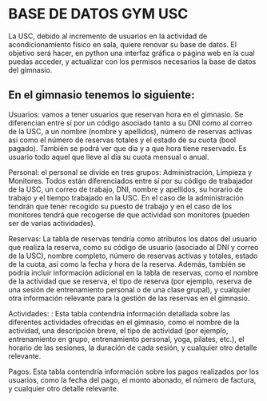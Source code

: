 # BASE DE DATOS GYM USC

La USC, debido al incremento de usuarios en la actividad de acondicionamiento físico en sala, quiere renovar su base de datos. El objetivo será hacer, en python una interfaz gráfica o página web en la cual puedas acceder, y actualizar con los permisos necesarios la base de datos del gimnasio.

## En el gimnasio tenemos lo siguiente: 

Usuarios: vamos a tener usuarios que reservan hora en el gimnasio. Se diferencian entre sí por un código asociado tanto a su DNI como al correo de la USC, a un nombre (nombre y apellidos), número de reservas activas así como el número de reservas totales y el estado de su cuota (bool pagado). También se podrá ver que dia y a que hora tiene reservado. Es usuario todo aquel que lleve al día su cuota mensual o anual.

Personal: el personal se divide en tres grupos: Administración, Limpieza y Monitores. Todos están diferenciados entre sí por su código de trabajador de la USC, un correo de trabajo, DNI, nombre y apellidos, su horario de trabajo y el tiempo trabajado en la USC. En el caso de la administración tendrán que tener recogido su puesto de trabajo y en el caso de los monitores tendrá que recogerse de que actividad son monitores (pueden ser de varias actividades).

Reservas: La tabla de reservas tendría como atributos los datos del usuario que realiza la reserva, como su código de usuario (asociado al DNI y correo de la USC), nombre completo, número de reservas activas y totales, estado de la cuota, así como la fecha y hora de la reserva. Además, también se podría incluir información adicional en la tabla de reservas, como el nombre de la actividad que se reserva, el tipo de reserva (por ejemplo, reserva de una sesión de entrenamiento personal o de una clase grupal), y cualquier otra información relevante para la gestión de las reservas en el gimnasio.

Actividades: : Esta tabla contendría información detallada sobre las diferentes actividades ofrecidas en el gimnasio, como el nombre de la actividad, una descripción breve, el tipo de actividad (por ejemplo, entrenamiento en grupo, entrenamiento personal, yoga, pilates, etc.), el horario de las sesiones, la duración de cada sesión, y cualquier otro detalle relevante.

Pagos: Esta tabla contendría información sobre los pagos realizados por los usuarios, como la fecha del pago, el monto abonado, el número de factura, y cualquier otro detalle relevante.
